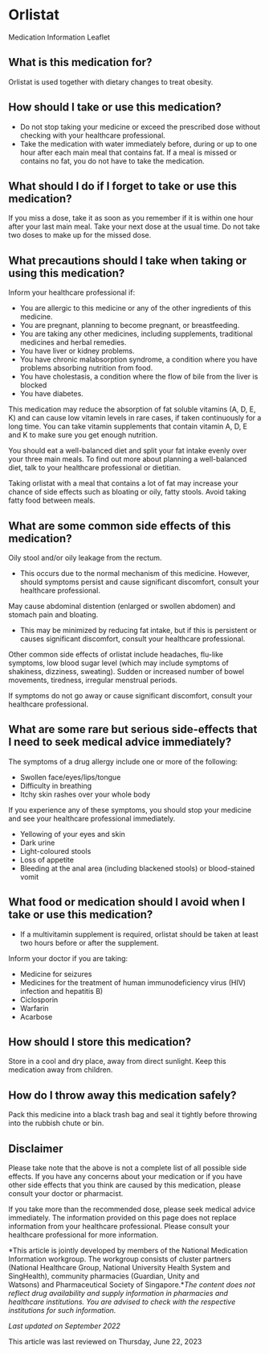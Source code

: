 # Orlistat

Medication Information Leaflet

What is this medication for?
----------------------------

Orlistat is used together with dietary changes to treat obesity.

How should I take or use this medication?
-----------------------------------------

* Do not stop taking your medicine or exceed the prescribed dose without checking with your healthcare professional.
* Take the medication with water immediately before, during or up to one hour after each main meal that contains fat. If a meal is missed or contains no fat, you do not have to take the medication.

What should I do if I forget to take or use this medication?
------------------------------------------------------------

If you miss a dose, take it as soon as you remember if it is within one hour after your last main meal. Take your next dose at the usual time. Do not take two doses to make up for the missed dose.

What precautions should I take when taking or using this medication?
--------------------------------------------------------------------

Inform your healthcare professional if:

* You are allergic to this medicine or any of the other ingredients of this medicine.
* You are pregnant, planning to become pregnant, or breastfeeding.
* You are taking any other medicines, including supplements, traditional medicines and herbal remedies.
* You have liver or kidney problems.
* You have chronic malabsorption syndrome, a condition where you have problems absorbing nutrition from food.
* You have cholestasis, a condition where the flow of bile from the liver is blocked
* You have diabetes.

This medication may reduce the absorption of fat soluble vitamins (A, D, E, K) and can cause low vitamin levels in rare cases, if taken continuously for a long time. You can take vitamin supplements that contain vitamin A, D, E and K to make sure you get enough nutrition.

You should eat a well-balanced diet and split your fat intake evenly over your three main meals. To find out more about planning a well-balanced diet, talk to your healthcare professional or dietitian.

Taking orlistat with a meal that contains a lot of fat may increase your chance of side effects such as bloating or oily, fatty stools. Avoid taking fatty food between meals.

What are some common side effects of this medication?
-----------------------------------------------------

Oily stool and/or oily leakage from the rectum.

* This occurs due to the normal mechanism of this medicine. However, should symptoms persist and cause significant discomfort, consult your healthcare professional.

May cause abdominal distention (enlarged or swollen abdomen) and stomach pain and bloating.

* This may be minimized by reducing fat intake, but if this is persistent or causes significant discomfort, consult your healthcare professional.

Other common side effects of orlistat include headaches, flu-like symptoms, low blood sugar level (which may include symptoms of shakiness, dizziness, sweating). Sudden or increased number of bowel movements, tiredness, irregular menstrual periods.

If symptoms do not go away or cause significant discomfort, consult your healthcare professional.

What are some rare but serious side-effects that I need to seek medical advice immediately?
-------------------------------------------------------------------------------------------

The symptoms of a drug allergy include one or more of the following:

* Swollen face/eyes/lips/tongue
* Difficulty in breathing
* Itchy skin rashes over your whole body

If you experience any of these symptoms, you should stop your medicine and see your healthcare professional immediately.

* Yellowing of your eyes and skin
* Dark urine
* Light-coloured stools
* Loss of appetite
* Bleeding at the anal area (including blackened stools) or blood-stained vomit

What food or medication should I avoid when I take or use this medication?
--------------------------------------------------------------------------

* If a multivitamin supplement is required, orlistat should be taken at least two hours before or after the supplement.

Inform your doctor if you are taking:

* Medicine for seizures
* Medicines for the treatment of human immunodeficiency virus (HIV) infection and hepatitis B)
* Ciclosporin
* Warfarin
* Acarbose

How should I store this medication?
-----------------------------------

Store in a cool and dry place, away from direct sunlight. Keep this medication away from children.

How do I throw away this medication safely?
-------------------------------------------

Pack this medicine into a black trash bag and seal it tightly before throwing into the rubbish chute or bin.

Disclaimer
----------

  

Please take note that the above is not a complete list of all possible side effects. If you have any concerns about your medication or if you have other side effects that you think are caused by this medication, please consult your doctor or pharmacist.

If you take more than the recommended dose, please seek medical advice immediately. The information provided on this page does not replace information from your healthcare professional. Please consult your healthcare professional for more information.

*This article is jointly developed by members of the National Medication Information workgroup. The workgroup consists of cluster partners (National Healthcare Group, National University Health System and SingHealth), community pharmacies (Guardian, Unity and Watsons) and Pharmaceutical Society of Singapore.**The content does not reflect drug availability and supply information in pharmacies and healthcare institutions. You are advised to check with the respective institutions for such information.*

*Last updated on September 2022*

This article was last reviewed on
Thursday, June 22, 2023